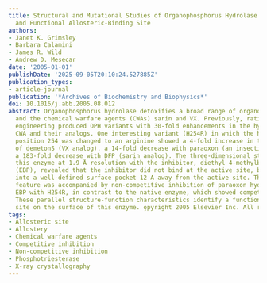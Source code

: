 ```yaml
---
title: Structural and Mutational Studies of Organophosphorus Hydrolase Reveal a Cryptic
  and Functional Allosteric-Binding Site
authors:
- Janet K. Grimsley
- Barbara Calamini
- James R. Wild
- Andrew D. Mesecar
date: '2005-01-01'
publishDate: '2025-09-05T20:10:24.527885Z'
publication_types:
- article-journal
publication: '*Archives of Biochemistry and Biophysics*'
doi: 10.1016/j.abb.2005.08.012
abstract: Organophosphorus hydrolase detoxifies a broad range of organophosphate pesticides
  and the chemical warfare agents (CWAs) sarin and VX. Previously, rational genetic
  engineering produced OPH variants with 30-fold enhancements in the hydrolysis of
  CWA and their analogs. One interesting variant (H254R) in which the histidine at
  position 254 was changed to an arginine showed a 4-fold increase in the hydrolysis
  of demetonS (VX analog), a 14-fold decrease with paraoxon (an insecticide), and
  a 183-fold decrease with DFP (sarin analog). The three-dimensional structure of
  this enzyme at 1.9 Å resolution with the inhibitor, diethyl 4-methylbenzylphosphonate
  (EBP), revealed that the inhibitor did not bind at the active site, but bound exclusively
  into a well-defined surface pocket 12 A away from the active site. This structural
  feature was accompanied by non-competitive inhibition of paraoxon hydrolysis by
  EBP with H254R, in contrast to the native enzyme, which showed competitive inhibition.
  These parallel structure-function characteristics identify a functional, allosteric
  site on the surface of this enzyme. o̧pyright 2005 Elsevier Inc. All rights reserved.
tags:
- Allosteric site
- Allostery
- Chemical warfare agents
- Competitive inhibition
- Non-competitive inhibition
- Phosphotriesterase
- X-ray crystallography
---
```

